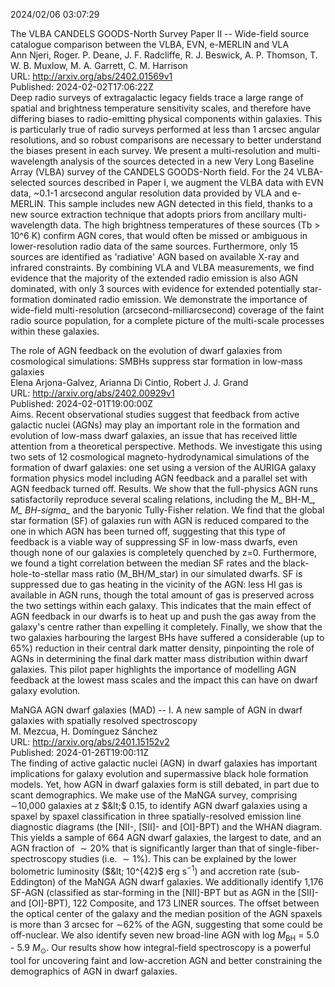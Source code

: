 2024/02/06 03:07:29  

The VLBA CANDELS GOODS-North Survey Paper II -- Wide-field source
  catalogue comparison between the VLBA, EVN, e-MERLIN and VLA  
Ann Njeri, Roger. P. Deane, J. F. Radcliffe, R. J. Beswick, A. P. Thomson, T. W. B. Muxlow, M. A. Garrett, C. M. Harrison  
URL: http://arxiv.org/abs/2402.01569v1  
Published: 2024-02-02T17:06:22Z  
  Deep radio surveys of extragalactic legacy fields trace a large range of spatial and brightness temperature sensitivity scales, and therefore have differing biases to radio-emitting physical components within galaxies. This is particularly true of radio surveys performed at less than 1 arcsec angular resolutions, and so robust comparisons are necessary to better understand the biases present in each survey. We present a multi-resolution and multi-wavelength analysis of the sources detected in a new Very Long Baseline Array (VLBA) survey of the CANDELS GOODS-North field. For the 24 VLBA-selected sources described in Paper I, we augment the VLBA data with EVN data, ~0.1-1 arcsecond angular resolution data provided by VLA and e-MERLIN. This sample includes new AGN detected in this field, thanks to a new source extraction technique that adopts priors from ancillary multi-wavelength data. The high brightness temperatures of these sources (Tb &gt; 10^6 K) confirm AGN cores, that would often be missed or ambiguous in lower-resolution radio data of the same sources. Furthermore, only 15 sources are identified as 'radiative' AGN based on available X-ray and infrared constraints. By combining VLA and VLBA measurements, we find evidence that the majority of the extended radio emission is also AGN dominated, with only 3 sources with evidence for extended potentially star-formation dominated radio emission. We demonstrate the importance of wide-field multi-resolution (arcsecond-milliarcsecond) coverage of the faint radio source population, for a complete picture of the multi-scale processes within these galaxies.   

The role of AGN feedback on the evolution of dwarf galaxies from
  cosmological simulations: SMBHs suppress star formation in low-mass galaxies  
Elena Arjona-Galvez, Arianna Di Cintio, Robert J. J. Grand  
URL: http://arxiv.org/abs/2402.00929v1  
Published: 2024-02-01T19:00:00Z  
  Aims. Recent observational studies suggest that feedback from active galactic nuclei (AGNs) may play an important role in the formation and evolution of low-mass dwarf galaxies, an issue that has received little attention from a theoretical perspective. Methods. We investigate this using two sets of 12 cosmological magneto-hydrodynamical simulations of the formation of dwarf galaxies: one set using a version of the AURIGA galaxy formation physics model including AGN feedback and a parallel set with AGN feedback turned off. Results. We show that the full-physics AGN runs satisfactorily reproduce several scaling relations, including the M_ BH-M_*, M_ BH-sigma_* and the baryonic Tully-Fisher relation. We find that the global star formation (SF) of galaxies run with AGN is reduced compared to the one in which AGN has been turned off, suggesting that this type of feedback is a viable way of suppressing SF in low-mass dwarfs, even though none of our galaxies is completely quenched by z=0. Furthermore, we found a tight correlation between the median SF rates and the black-hole-to-stellar mass ratio (M_BH/M_star) in our simulated dwarfs. SF is suppressed due to gas heating in the vicinity of the AGN: less HI gas is available in AGN runs, though the total amount of gas is preserved across the two settings within each galaxy. This indicates that the main effect of AGN feedback in our dwarfs is to heat up and push the gas away from the galaxy's centre rather than expelling it completely. Finally, we show that the two galaxies harbouring the largest BHs have suffered a considerable (up to 65%) reduction in their central dark matter density, pinpointing the role of AGNs in determining the final dark matter mass distribution within dwarf galaxies. This pilot paper highlights the importance of modelling AGN feedback at the lowest mass scales and the impact this can have on dwarf galaxy evolution.   

MaNGA AGN dwarf galaxies (MAD) -- I. A new sample of AGN in dwarf
  galaxies with spatially resolved spectroscopy  
M. Mezcua, H. Domínguez Sánchez  
URL: http://arxiv.org/abs/2401.15152v2  
Published: 2024-01-26T19:00:11Z  
  The finding of active galactic nuclei (AGN) in dwarf galaxies has important implications for galaxy evolution and supermassive black hole formation models. Yet, how AGN in dwarf galaxies form is still debated, in part due to scant demographics. We make use of the MaNGA survey, comprising $\sim$10,000 galaxies at z $&lt;$ 0.15, to identify AGN dwarf galaxies using a spaxel by spaxel classification in three spatially-resolved emission line diagnostic diagrams (the [NII-, [SII]- and [OI]-BPT) and the WHAN diagram. This yields a sample of 664 AGN dwarf galaxies, the largest to date, and an AGN fraction of $\sim20\%$ that is significantly larger than that of single-fiber-spectroscopy studies (i.e. $\sim1\%$). This can be explained by the lower bolometric luminosity ($&lt; 10^{42}$ erg s$^{-1}$) and accretion rate (sub-Eddington) of the MaNGA AGN dwarf galaxies. We additionally identify 1,176 SF-AGN (classified as star-forming in the [NII]-BPT but as AGN in the [SII]- and [OI]-BPT), 122 Composite, and 173 LINER sources. The offset between the optical center of the galaxy and the median position of the AGN spaxels is more than 3 arcsec for $\sim$62\% of the AGN, suggesting that some could be off-nuclear. We also identify seven new broad-line AGN with log $M_\mathrm{BH}$ = 5.0 - 5.9 $M_\mathrm{\odot}$. Our results show how integral-field spectroscopy is a powerful tool for uncovering faint and low-accretion AGN and better constraining the demographics of AGN in dwarf galaxies.   

